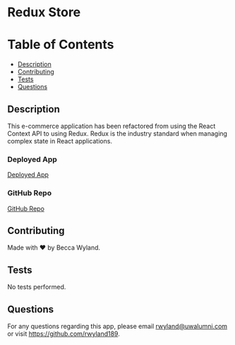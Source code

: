 # Redux Store

# Table of Contents
  * [Description](#description)
  * [Contributing](#contributing)
  * [Tests](#tests)
  * [Questions](#Questions)

  ## Description
  This e-commerce application has been refactored from using the React Context API to using Redux. Redux is the industry standard when managing complex state in React applications.
  
  ### Deployed App
  [Deployed App](https://rwyland-shop-shop.herokuapp.com/)

  ### GitHub Repo
  [GitHub Repo](https://github.com/rwyland189/shop-shop)

  ## Contributing
  Made with ❤️ by Becca Wyland.

  ## Tests
  No tests performed.

  ## Questions
  For any questions regarding this app, please email rwyland@uwalumni.com or visit https://github.com/rwyland189.

